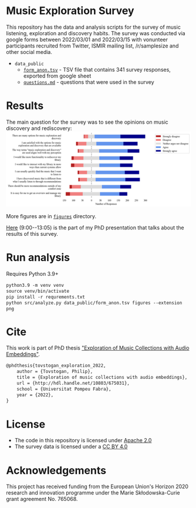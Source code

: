 # Music Exploration Survey

This repository has the data and analysis scripts for the survey of music listening, exploration and discovery habits.
The survey was conducted via google forms between 2022/03/01 and 2022/03/15 with vonunteer participants recruited from Twitter, ISMIR mailing list, /r/samplesize and other social media.

- `data_public`
  - [`form_anon.tsv`](data_public/form_anon.tsv) - TSV file that contains 341 survey responses, exported from google sheet
  - [`questions.md`](data_public/questions.md) - questions that were used in the survey

# Results

The main question for the survey was to see the opinions on music discovery and rediscovery:
![](figures/stream.png)

More figures are in [`figures`](figures) directory.

[Here](https://youtu.be/-b_CsR_WggM?t=540) (9:00--13:05) is the part of my PhD presentation that talks about the results of this survey.

# Run analysis

Requires Python 3.9+

```
python3.9 -m venv venv
source venv/bin/activate
pip install -r requrements.txt
python src/analyze.py data_public/form_anon.tsv figures --extension png
```

# Cite

This work is part of PhD thesis ["Exploration of Music Collections with Audio Embeddings"](http://hdl.handle.net/10803/675031).
```
@phdthesis{tovstogan_exploration_2022,
	author = {Tovstogan, Philip},
	title = {Exploration of music collections with audio embeddings},
	url = {http://hdl.handle.net/10803/675031},
	school = {Universitat Pompeu Fabra},
	year = {2022},
}
```

# License

* The code in this repository is licensed under [Apache 2.0](LICENSE)
* The survey data is licensed under a [CC BY 4.0](https://creativecommons.org/licenses/by/4.0/)

# Acknowledgements

This project has received funding from the European Union's Horizon 2020 research and innovation programme under the Marie Skłodowska-Curie grant agreement No. 765068.
